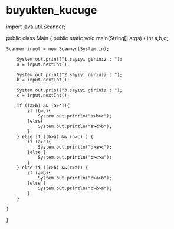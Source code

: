 # buyukten_kucuge

import java.util.Scanner;

public class Main {
    public static void main(String[] args) {
    int a,b,c;

    Scanner input = new Scanner(System.in);

        System.out.print("1.sayıyı giriniz : ");
        a = input.nextInt();

        System.out.print("2.sayıyı giriniz : ");
        b = input.nextInt();

        System.out.print("3.sayıyı giriniz : ");
        c = input.nextInt();

        if ((a>b) && (a>c)){
            if (b>c){
                System.out.println("a>b>c");
            }else{
                System.out.println("a>c>b");
            }
        } else if ((b>a) && (b>c) ) {
            if (a>c){
                System.out.println("b>a>c");
            }else {
                System.out.println("b>c>a");
            }
        } else if ((c>b) &&(c>a)) {
            if (a>b){
                System.out.println("c>a>b");
            }else {
                System.out.println("c>b>a");
            }
        }

    }
}
